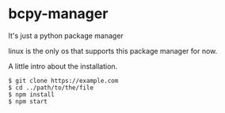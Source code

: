 # bcpy-manager
It's just a python package manager

linux is the only os that supports this package manager for now.

A little intro about the installation. 
```
$ git clone https://example.com
$ cd ../path/to/the/file
$ npm install
$ npm start
```
